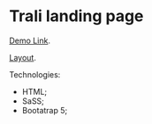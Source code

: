 # Trali landing page

[Demo Link](https://leonid1313.github.io/trali/).

[Layout](https://www.figma.com/file/KLIPnoitpqLRdvvsCzKdOT/trali?node-id=152%3A9172).

Technologies:
  - HTML;
  - SaSS;
  - Bootatrap 5;
